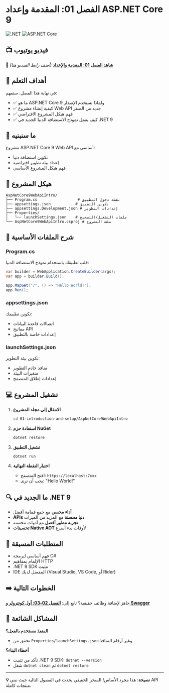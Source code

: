 # الفصل 01: المقدمة وإعداد ASP.NET Core 9

![.NET](https://img.shields.io/badge/.NET-9.0-512BD4?style=flat-square&logo=dotnet)
![ASP.NET Core](https://img.shields.io/badge/ASP.NET%20Core-9.0-512BD4?style=flat-square&logo=dotnet)

## 📺 فيديو يوتيوب
**🔗 [شاهد الفصل 01: المقدمة والإعداد](#)** *(أضف رابط الفيديو هنا)*

## 🎯 أهداف التعلم

في نهاية هذا الفصل، ستفهم:
- ✅ ما هو ASP.NET Core ولماذا نستخدم الإصدار 9
- ✅ كيفية إنشاء مشروع Web API جديد من الصفر
- ✅ فهم هيكل المشروع الافتراضي
- ✅ كيف يعمل نموذج الاستضافة الدنيا الجديد في .NET 9

## 🚀 ما سنبنيه

مشروع ASP.NET Core 9 Web API أساسي مع:
- تكوين استضافة دنيا
- إعداد بيئة تطوير افتراضية
- فهم هيكل المشروع الأساسي

## 📁 هيكل المشروع

```
AspNetCore9WebApiIntro/
├── Program.cs                  # نقطة دخول التطبيق
├── appsettings.json           # تكوين التطبيق
├── appsettings.Development.json # إعدادات التطوير
├── Properties/
│   └── launchSettings.json    # ملفات التشغيل/التصحيح
└── AspNetCore9WebApiIntro.csproj # ملف المشروع
```

## 🔧 شرح الملفات الأساسية

### **Program.cs**
قلب تطبيقك باستخدام نموذج الاستضافة الدنيا:
```csharp
var builder = WebApplication.CreateBuilder(args);
var app = builder.Build();

app.MapGet("/", () => "Hello World!");
app.Run();
```

### **appsettings.json**
تكوين تطبيقك:
- اتصالات قاعدة البيانات
- مفاتيح API
- إعدادات خاصة بالتطبيق

### **launchSettings.json**
تكوين بيئة التطوير:
- منافذ خادم التطوير
- متغيرات البيئة
- إعدادات إطلاق المتصفح

## 💻 تشغيل المشروع

1. **الانتقال إلى مجلد المشروع**
   ```bash
   cd 01-introduction-and-setup/AspNetCore9WebApiIntro
   ```

2. **استعادة حزم NuGet**
   ```bash
   dotnet restore
   ```

3. **تشغيل التطبيق**
   ```bash
   dotnet run
   ```

4. **اختبار النقطة النهائية**
   - افتح المتصفح: `https://localhost:7xxx`
   - يجب أن ترى: "Hello World!"

## 🔍 ما الجديد في .NET 9

- **أداء محسن** مع جمع قمامة أفضل
- **APIs دنيا محسنة** مع المزيد من الميزات
- **تجربة مطور أفضل** مع أدوات محسنة
- **تحسينات Native AOT** لأوقات بدء أسرع

## 📝 المتطلبات المسبقة

- فهم أساسي لبرمجة C#
- الإلمام بمفاهيم HTTP
- .NET 9 SDK مثبت
- IDE المفضل لديك (Visual Studio, VS Code, أو Rider)

## ➡️ الخطوات التالية

جاهز لإضافة وظائف حقيقية؟ تابع إلى:
**[الفصل 02-03: أول كونترولر و Swagger](../02-03-first-controller-and-swagger/)**

## 🤔 المشاكل الشائعة

**المنفذ مستخدم بالفعل؟**
- تحقق من `Properties/launchSettings.json` وغير أرقام المنافذ

**أخطاء البناء؟**
- تأكد من تثبيت .NET 9 SDK: `dotnet --version`
- شغل `dotnet clean` ثم `dotnet restore`

---

**💡 نصيحة**: هذا مجرد الأساس! السحر الحقيقي يحدث في الفصول التالية حيث نبني API منتجات كاملة.